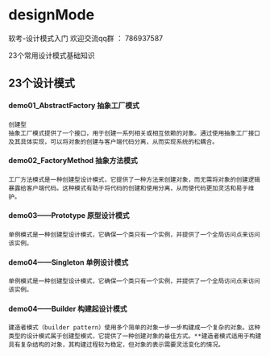 # designMode
软考-设计模式入门
欢迎交流qq群 ： 786937587

23个常用设计模式基础知识

## 23个设计模式
#### demo01_AbstractFactory 抽象工厂模式
    创建型
    抽象工厂模式提供了一个接口，用于创建一系列相关或相互依赖的对象。通过使用抽象工厂接口及其具体实现，可以将对象的创建与客户端代码分离，从而实现系统的松耦合。

#### demo02_FactoryMethod 抽象方法模式

    工厂方法模式是一种创建型设计模式，它提供了一种方法来创建对象，而无需将对象的创建逻辑暴露给客户端代码。这种模式有助于将代码的创建和使用分离，从而使代码更加灵活和易于维护。


#### demo03——Prototype 原型设计模式
    
    单例模式是一种创建型设计模式，它确保一个类只有一个实例，并提供了一个全局访问点来访问该实例。

#### demo04——Singleton 单例设计模式

    单例模式是一种创建型设计模式，它确保一个类只有一个实例，并提供了一个全局访问点来访问该实例。

#### demo04——Builder 构建起设计模式

    建造者模式（builder pattern）使用多个简单的对象一步一步构建成一个复杂的对象。这种类型的设计模式属于创建型模式，它提供了一种创建对象的最佳方式。**建造者模式适用于构建具有复杂结构的对象，其构建过程较为稳定，但对象的表示需要灵活变化的情况。









